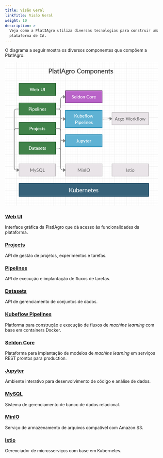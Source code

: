 ```yaml
---
title: Visão Geral
linkTitle: Visão Geral
weight: 10
description: >
  Veja como a PlatIAgro utiliza diversas tecnologias para construir uma
  plataforma de IA.
---
```


O diagrama a seguir mostra os diversos componentes que compõem a PlatIAgro:

![Diagrama de componentes da PlatIAgro.](/images/platiagro-components.png)

### [Web UI](https://github.com/platiagro/web-ui)
Interface gráfica da PlatIAgro que dá acesso às funcionalidades da plataforma.

### [Projects](https://github.com/platiagro/projects)
API de gestão de projetos, experimentos e tarefas.

### [Pipelines](https://github.com/platiagro/pipelines)
API de execução e implantação de fluxos de tarefas.

### [Datasets](https://github.com/platiagro/datasets)
API de gerenciamento de conjuntos de dados.

### [Kubeflow Pipelines](https://github.com/kubeflow/pipelines)
Platforma para construção e execução de fluxos de *machine learning* com base em containers Docker.

### [Seldon Core](https://github.com/SeldonIO/seldon-core)
Plataforma para implantação de modelos de *machine learning* em serviços REST prontos para production.

### [Jupyter](https://jupyter.org/)
Ambiente interativo para desenvolvimento de código e análise de dados.

### [MySQL](https://www.mysql.com/)
Sistema de gerenciamento de banco de dados relacional.

### [MinIO](https://min.io/)
Serviço de armazenamento de arquivos compatível com Amazon S3.

### [Istio](https://istio.io/latest/)
Gerenciador de microsserviços com base em Kubernetes.
